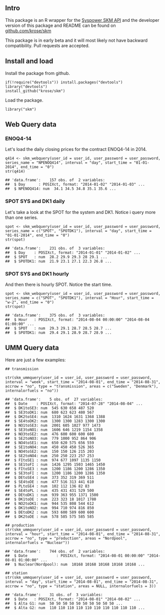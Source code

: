 Intro
-----

This package is an R wrapper for the [Syspower SKM API](http://syspower.skm.no) and the developer version of this package and README can be found on [github.com/krose/skm](http://github.com/krose/skm)

This package is in early beta and it will most likely not have backward compatibility. Pull requests are accepted.

Install and load
----------------

Install the package from github.

    if(!require("devtools")) install.packages("devtools")
    library("devtools")
    install_github("krose/skm")

Load the package.

``` {.r}
library("skm")
```

Web Query data
--------------

### ENOQ4-14

Let's load the daily closing prices for the contract ENOQ4-14 in 2014.

``` {.r}
q414 <- skm_webquery(user_id = user_id, user_password = user_password, series_name = "NPENOQ414", interval = "day", start_time = "01-01-2014", end_time = "0")
str(q414)
```

    ## 'data.frame':    157 obs. of  2 variables:
    ##  $ Day      : POSIXct, format: "2014-01-02" "2014-01-03" ...
    ##  $ NPENOQ414: num  34.1 34.5 34.8 35.1 35.6 ...

### SPOT SYS and DK1 daily

Let's take a look at the SPOT for the system and DK1. Notice i query more than one series.

``` {.r}
spot <- skm_webquery(user_id = user_id, user_password = user_password, series_name = c("SPOT", "SPOTDK1"), interval = "day", start_time = "01-01-2014", end_time = "0")
str(spot)
```

    ## 'data.frame':    231 obs. of  3 variables:
    ##  $ Day    : POSIXct, format: "2014-01-01" "2014-01-02" ...
    ##  $ SPOT   : num  28.2 29.9 29.3 28 29.1 ...
    ##  $ SPOTDK1: num  21.9 23.1 27.1 22.3 26.8 ...

### SPOT SYS and DK1 hourly

And then there is hourly SPOT. Notice the start time.

``` {.r}
spot <- skm_webquery(user_id = user_id, user_password = user_password, series_name = c("SPOT", "SPOTDK1"), interval = "Hour", start_time = "w-2", end_time = "0")
str(spot)
```

    ## 'data.frame':    375 obs. of  3 variables:
    ##  $ Hour   : POSIXct, format: "2014-08-04 00:00:00" "2014-08-04 01:00:00" ...
    ##  $ SPOT   : num  29.3 29.1 28.7 28.5 28.7 ...
    ##  $ SPOTDK1: num  29.4 29.1 28.9 28.7 28.9 ...

UMM Query data
--------------

Here are just a few examples:

``` {.r}
## transmission

str(skm_ummquery(user_id = user_id, user_password = user_password, interval = "week", start_time = "2014-08-01", end_time = "2014-08-31", accrow = "no", type = "transmission", areas = c("Sweden", "Denmark"), internalorfuels = "no"))
```

    ## 'data.frame':    5 obs. of  27 variables:
    ##  $ Date    : POSIXct, format: "2014-07-28" "2014-08-04" ...
    ##  $ DK1toSE3: num  545 630 658 487 520
    ##  $ SE3toDK1: num  680 623 623 480 567
    ##  $ DK2toSE4: num  1310 1624 1631 1368 1388
    ##  $ SE4toDK2: num  1300 1300 1283 1300 1300
    ##  $ NO1toSE3: num  2001 605 1027 977 1473
    ##  $ SE3toNO1: num  1606 646 1219 1154 1358
    ##  $ NO3toSE2: num  476 600 600 600 600
    ##  $ SE2toNO3: num  779 1000 952 864 906
    ##  $ NO4toSE1: num  650 620 575 656 559
    ##  $ SE1toNO4: num  450 450 450 526 365
    ##  $ NO4toSE2: num  150 150 126 215 203
    ##  $ SE2toNO4: num  250 250 223 257 253
    ##  $ FItoSE1 : num  974 677 1097 1135 1150
    ##  $ SE1toFI : num  1426 1295 1503 1465 1450
    ##  $ FItoSE3 : num  1200 1186 1200 1286 1350
    ##  $ SE3toFI : num  1200 1186 1200 1286 1350
    ##  $ DEtoSE4 : num  373 352 319 369 511
    ##  $ SE4toDE : num  477 516 313 441 610
    ##  $ PLtoSE4 : num  102 112 136 82 83
    ##  $ SE4toPL : num  435 431 431 529 500
    ##  $ DEtoDK1 : num  939 363 955 1371 1500
    ##  $ DK1toDE : num  223 323 18 1017 1780
    ##  $ NO2toDK1: num  944 535 808 544 612
    ##  $ DK1toNO2: num  994 710 974 816 850
    ##  $ DEtoDK2 : num  593 600 589 600 600
    ##  $ DK2toDE : num  578 585 575 585 585

``` {.r}
## production
str(skm_ummquery(user_id = user_id, user_password = user_password, interval = "hour", start_time = "2014-08-01", end_time = "2014-08-31", accrow = "no", type = "production", areas = "Nordpool", internalorfuels = "Nuclear"))
```

    ## 'data.frame':    744 obs. of  2 variables:
    ##  $ Date             : POSIXct, format: "2014-08-01 00:00:00" "2014-08-01 01:00:00" ...
    ##  $ Nuclear(Nordpool): num  10168 10168 10168 10168 10168 ...

``` {.r}
## station
str(skm_ummquery(user_id = user_id, user_password = user_password, interval = "day", start_time = "2014-08-01", end_time = "2014-08-31", accrow = "no", type = "station", areas = NULL, internalorfuels = 3))
```

    ## 'data.frame':    31 obs. of  3 variables:
    ##  $ Date   : POSIXct, format: "2014-08-01" "2014-08-02" ...
    ##  $ Alta G1: num  50 50 50 50 50 50 50 50 50 50 ...
    ##  $ Alta G2: num  110 110 110 110 110 110 110 110 110 110 ...
